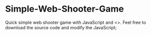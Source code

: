 # Simple-Web-Shooter-Game
Quick simple web shooter game with JavaScript and <<HTML>>. Feel free to download the source code and modify the JavaScript;
